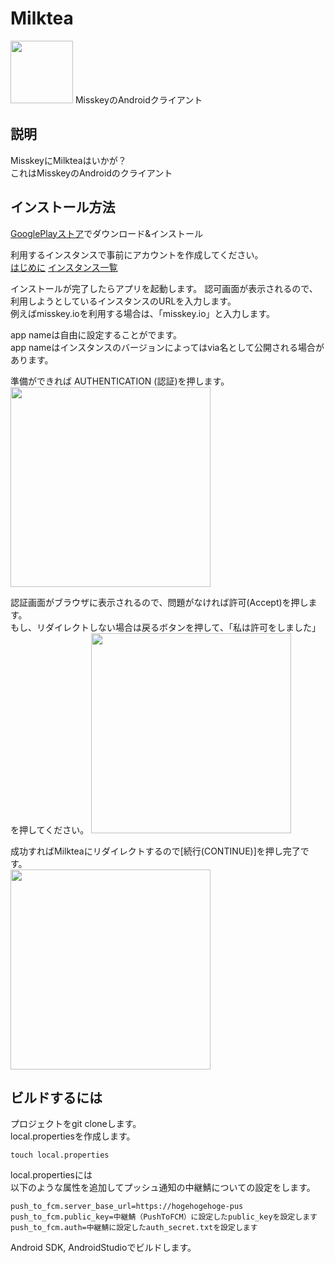 # Milktea
<img src="https://github.com/Kinoshita0623/MisskeyAndroidClient/blob/master/app/src/main/ic_launcher-web.png?raw=true" width="100px">
MisskeyのAndroidクライアント

## 説明
MisskeyにMilkteaはいかが？<br>
これはMisskeyのAndroidのクライアント

## インストール方法
[GooglePlayストア](https://play.google.com/store/apps/details?id=jp.panta.misskeyandroidclient)でダウンロード&インストール

利用するインスタンスで事前にアカウントを作成してください。<br>
[はじめに](https://join.misskey.page/ja/wiki/first)
[インスタンス一覧](https://join.misskey.page/ja/wiki/instances/)

インストールが完了したらアプリを起動します。
認可画面が表示されるので、利用しようとしているインスタンスのURLを入力します。<br>
例えばmisskey.ioを利用する場合は、「misskey.io」と入力します。

app nameは自由に設定することがでます。<br>
app nameはインスタンスのバージョンによってはvia名として公開される場合があります。<br>

準備ができれば AUTHENTICATION (認証)を押します。<br>
<img src="https://user-images.githubusercontent.com/38454985/81928170-d03c8080-961f-11ea-8acc-b1d752d72de7.png" width="320px">

認証画面がブラウザに表示されるので、問題がなければ許可(Accept)を押します。<br>
もし、リダイレクトしない場合は戻るボタンを押して、「私は許可をしました」を押してください。
<img src="https://user-images.githubusercontent.com/38454985/81928454-3cb77f80-9620-11ea-839b-ea28962a0a92.png" width="320px">

成功すればMilkteaにリダイレクトするので[続行(CONTINUE)]を押し完了です。<br>
<img src="https://user-images.githubusercontent.com/38454985/81928572-6c668780-9620-11ea-800a-bbb03721ce8e.png" width="320px">



## ビルドするには

プロジェクトをgit cloneします。<br>
local.propertiesを作成します。<br>
```
touch local.properties
```
local.propertiesには<br>
以下のような属性を追加してプッシュ通知の中継鯖についての設定をします。<br>
```
push_to_fcm.server_base_url=https://hogehogehoge-pus
push_to_fcm.public_key=中継鯖（PushToFCM）に設定したpublic_keyを設定します
push_to_fcm.auth=中継鯖に設定したauth_secret.txtを設定します
```
Android SDK, AndroidStudioでビルドします。
